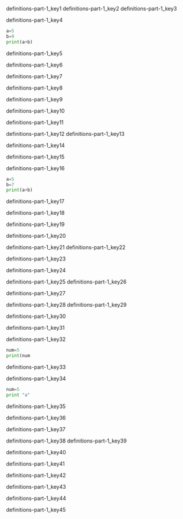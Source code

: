 definitions-part-1_key1
definitions-part-1_key2
definitions-part-1_key3


definitions-part-1_key4


```python
a=5
b=9
print(a+b)
```
definitions-part-1_key5


definitions-part-1_key6


definitions-part-1_key7


definitions-part-1_key8


definitions-part-1_key9


definitions-part-1_key10


definitions-part-1_key11


definitions-part-1_key12
definitions-part-1_key13


definitions-part-1_key14


definitions-part-1_key15


definitions-part-1_key16
```python
a=5
b=7
print(a+b)
```
definitions-part-1_key17


definitions-part-1_key18


definitions-part-1_key19


definitions-part-1_key20

 
definitions-part-1_key21
definitions-part-1_key22


definitions-part-1_key23


definitions-part-1_key24



definitions-part-1_key25
definitions-part-1_key26



definitions-part-1_key27


definitions-part-1_key28
definitions-part-1_key29


definitions-part-1_key30


definitions-part-1_key31


definitions-part-1_key32


```python
num=5
print(num
```
definitions-part-1_key33


definitions-part-1_key34


```python
num=5
print "a"
```
definitions-part-1_key35


definitions-part-1_key36


definitions-part-1_key37



definitions-part-1_key38
definitions-part-1_key39



definitions-part-1_key40


definitions-part-1_key41



definitions-part-1_key42


definitions-part-1_key43


definitions-part-1_key44


definitions-part-1_key45
